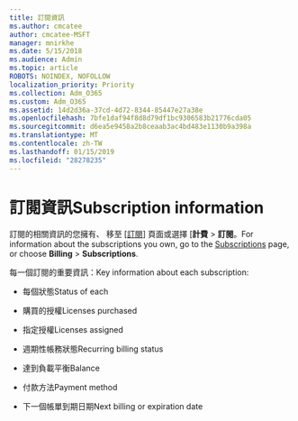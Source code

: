 ```yaml
---
title: 訂閱資訊
ms.author: cmcatee
author: cmcatee-MSFT
manager: mnirkhe
ms.date: 5/15/2018
ms.audience: Admin
ms.topic: article
ROBOTS: NOINDEX, NOFOLLOW
localization_priority: Priority
ms.collection: Adm_O365
ms.custom: Adm_O365
ms.assetid: 14d2d36a-37cd-4d72-8344-85447e27a38e
ms.openlocfilehash: 7bfe1daf94f8d8d79df1bc9306583b21776cda05
ms.sourcegitcommit: d6ea5e9458a2b8ceaab3ac4bd483e1130b9a398a
ms.translationtype: MT
ms.contentlocale: zh-TW
ms.lasthandoff: 01/15/2019
ms.locfileid: "28278235"
---
```

# <a name="subscription-information"></a><span data-ttu-id="9bf1e-102">訂閱資訊</span><span class="sxs-lookup"><span data-stu-id="9bf1e-102">Subscription information</span></span>

<span data-ttu-id="9bf1e-103">訂閱的相關資訊的您擁有、 移至 [[訂閱](https://go.microsoft.com/fwlink/p/?linkid=842054)] 頁面或選擇 [**計費** \> **訂閱**。</span><span class="sxs-lookup"><span data-stu-id="9bf1e-103">For information about the subscriptions you own, go to the [Subscriptions](https://go.microsoft.com/fwlink/p/?linkid=842054) page, or choose **Billing** \> **Subscriptions**.</span></span>
  
<span data-ttu-id="9bf1e-104">每一個訂閱的重要資訊：</span><span class="sxs-lookup"><span data-stu-id="9bf1e-104">Key information about each subscription:</span></span>
  
- <span data-ttu-id="9bf1e-105">每個狀態</span><span class="sxs-lookup"><span data-stu-id="9bf1e-105">Status of each</span></span>
    
- <span data-ttu-id="9bf1e-106">購買的授權</span><span class="sxs-lookup"><span data-stu-id="9bf1e-106">Licenses purchased</span></span>
    
- <span data-ttu-id="9bf1e-107">指定授權</span><span class="sxs-lookup"><span data-stu-id="9bf1e-107">Licenses assigned</span></span>
    
- <span data-ttu-id="9bf1e-108">週期性帳務狀態</span><span class="sxs-lookup"><span data-stu-id="9bf1e-108">Recurring billing status</span></span>
    
- <span data-ttu-id="9bf1e-109">達到負載平衡</span><span class="sxs-lookup"><span data-stu-id="9bf1e-109">Balance</span></span>
    
- <span data-ttu-id="9bf1e-110">付款方法</span><span class="sxs-lookup"><span data-stu-id="9bf1e-110">Payment method</span></span>
    
- <span data-ttu-id="9bf1e-111">下一個帳單到期日期</span><span class="sxs-lookup"><span data-stu-id="9bf1e-111">Next billing or expiration date</span></span>
    

